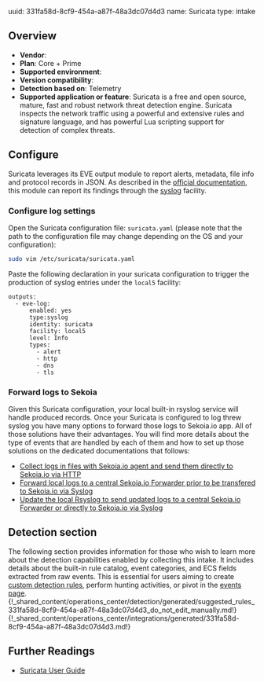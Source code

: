 uuid: 331fa58d-8cf9-454a-a87f-48a3dc07d4d3
name: Suricata
type: intake

## Overview
- **Vendor**:
- **Plan**: Core + Prime
- **Supported environment**:
- **Version compatibility**:
- **Detection based on**: Telemetry
- **Supported application or feature**:
Suricata is a free and open source, mature, fast and robust network threat detection engine. Suricata inspects the network traffic using a powerful and extensive rules and signature language, and has powerful Lua scripting support for detection of complex threats.




## Configure
Suricata leverages its EVE output module to report alerts, metadata, file info and protocol records in JSON. As described in the [official documentation](https://docs.suricata.io/en/latest/configuration/suricata-yaml.html), this module can report its findings through the [syslog](https://docs.suricata.io/en/latest/output/eve/eve-json-output.html#output-types) facility.

### Configure log settings
Open the Suricata configuration file: `suricata.yaml` (please note that the path to the configuration file may change depending on the OS and your configuration):
```bash
sudo vim /etc/suricata/suricata.yaml
```

Paste the following declaration in your suricata configuration to trigger the production of syslog entries under the `local5` facility:
```
outputs:
  - eve-log:
      enabled: yes
      type:syslog
      identity: suricata
      facility: local5
      level: Info
      types:
        - alert
        - http
        - dns
        - tls
```

### Forward logs to Sekoia 
Given this Suricata configuration, your local built-in rsyslog service will handle produced records.
Once your Suricata is configured to log threw syslog you have many options to forward those logs to Sekoia.io app. All of those solutions have their advantages. You will find more details about the type of events that are handled by each of them and how to set up those solutions on the dedicated documentations that follows:

- [Collect logs in files with Sekoia.io agent and send them directly to Sekoia.io via HTTP](https://docs.sekoia.io/integration/integrations/endpoint/sekoiaio/#collect-logs-in-files)
- [Forward local logs to a central Sekoia.io Forwarder prior to be transfered to Sekoia.io via Syslog](https://docs.sekoia.io/integration/ingestion_methods/sekoiaio_forwarder/)
- [Update the local Rsyslog to send updated logs to a central Sekoia.io Forwarder or directly to Sekoia.io via Syslog](https://docs.sekoia.io/integration/ingestion_methods/syslog/rsyslog/)


## Detection section

The following section provides information for those who wish to learn more about the detection capabilities enabled by collecting this intake. It includes details about the built-in rule catalog, event categories, and ECS fields extracted from raw events. This is essential for users aiming to create [custom detection rules](/docs/xdr/features/detect/sigma.md), perform hunting activities, or pivot in the [events page](/docs/xdr/features/investigate/events.md).
{!_shared_content/operations_center/detection/generated/suggested_rules_331fa58d-8cf9-454a-a87f-48a3dc07d4d3_do_not_edit_manually.md!}
{!_shared_content/operations_center/integrations/generated/331fa58d-8cf9-454a-a87f-48a3dc07d4d3.md!}

## Further Readings
- [Suricata User Guide](https://suricata.readthedocs.io/)
